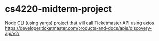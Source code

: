 # cs4220-midterm-project
Node CLI (using yargs) project that will call Ticketmaster API using axios
https://developer.ticketmaster.com/products-and-docs/apis/discovery-api/v2/